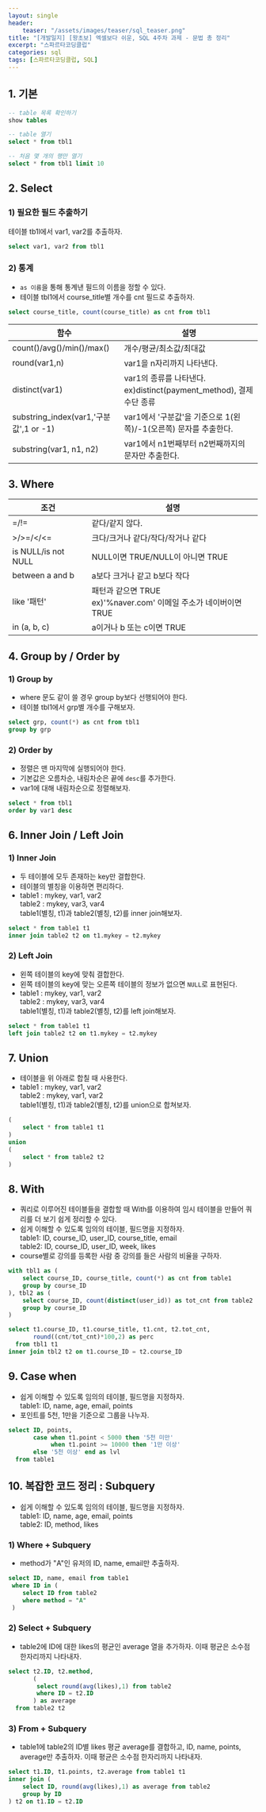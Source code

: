 ```yaml
---
layout: single
header:
    teaser: "/assets/images/teaser/sql_teaser.png"
title: "[개발일지] [왕초보] 엑셀보다 쉬운, SQL 4주차 과제 - 문법 총 정리"
excerpt: "스파르타코딩클럽"
categories: sql
tags: [스파르타코딩클럽, SQL]
---
```


## 1. 기본
```sql
-- table 목록 확인하기
show tables

-- table 열기 
select * from tbl1

-- 처음 몇 개의 행만 열기 
select * from tbl1 limit 10
```

## 2. Select
### 1) 필요한 필드 추출하기
테이블 tb1l에서 var1, var2를 추출하자.
```sql
select var1, var2 from tbl1
```

### 2) 통계
* `as 이름`을 통해 통계낸 필드의 이름을 정할 수 있다. 
* 테이블 tbl1에서 course_title별 개수를 cnt 필드로 추출하자.
```sql 
select course_title, count(course_title) as cnt from tbl1
```

|함수|설명|
|---|-----|
|count()/avg()/min()/max()|개수/평균/최소값/최대값|
|round(var1,n)|var1을 n자리까지 나타낸다.|
|distinct(var1)|var1의 종류를 나타낸다. <br> ex)distinct(payment_method), 결제수단 종류|
|substring_index(var1,'구분값',1 or -1)|var1에서 '구분값'을 기준으로 1(왼쪽)/-1(오른쪽) 문자를 추출한다. 
|substring(var1, n1, n2)| var1에서 n1번째부터 n2번째까지의 문자만 추출한다.|

## 3. Where

|조건|설명|
|---|-----|
|=/!=|같다/같지 않다.|
|>/>=/</<=|크다/크거나 같다/작다/작거나 같다|
|is NULL/is not NULL|NULL이면 TRUE/NULL이 아니면 TRUE|
|between a and b| a보다 크거나 같고 b보다 작다|
|like '패턴'|패턴과 같으면 TRUE<br>ex)'%naver.com' 이메일 주소가 네이버이면 TRUE|
|in (a, b, c)| a이거나 b 또는 c이면 TRUE|

## 4. Group by / Order by

### 1) Group by
* where 문도 같이 쓸 경우 group by보다 선행되어야 한다. 
* 테이블 tbl1에서 grp별 개수를 구해보자. 
```sql
select grp, count(*) as cnt from tbl1
group by grp
```

### 2) Order by
* 정렬은 맨 마지막에 실행되어야 한다. 
* 기본값은 오름차순, 내림차순은 끝에 `desc`를 추가한다. 
* var1에 대해 내림차순으로 정렬해보자. 
```sql
select * from tbl1
order by var1 desc
```

## 6. Inner Join / Left Join 

### 1) Inner Join
* 두 테이블에 모두 존재하는 key만 결합한다. 
* 테이블의 별칭을 이용하면 편리하다. 
* table1 : mykey, var1, var2 <br> table2 : mykey, var3, var4 <br>
table1(별칭, t1)과 table2(별칭, t2)를 inner join해보자. 
```sql
select * from table1 t1
inner join table2 t2 on t1.mykey = t2.mykey
```

### 2) Left Join
* 왼쪽 테이블의 key에 맞춰 결합한다. 
* 왼쪽 테이블의 key에 맞는 오른쪽 테이블의 정보가 없으면 `NULL`로 표현된다. 
* table1 : mykey, var1, var2 <br> table2 : mykey, var3, var4 <br>
table1(별칭, t1)과 table2(별칭, t2)를 left join해보자. 
```sql
select * from table1 t1
left join table2 t2 on t1.mykey = t2.mykey
```

## 7. Union
* 테이블을 위 아래로 합칠 때 사용한다. 
* table1 : mykey, var1, var2 <br> table2 : mykey, var1, var2 <br>
table1(별칭, t1)과 table2(별칭, t2)를 union으로 합쳐보자. 
```sql
(
    select * from table1 t1
)
union 
(
    select * from table2 t2
)
```

## 8. With
* 쿼리로 이루어진 테이블들을 결합할 때 With를 이용하여 임시 테이블을 만들어 쿼리를 더 보기 쉽게 정리할 수 있다. 
* 쉽게 이해할 수 있도록 임의의 테이블, 필드명을 지정하자. <br>
table1: ID, course_ID, user_ID, course_title, email <br>
table2: ID, course_ID, user_ID, week, likes
* course별로 강의를 등록한 사람 중 강의를 들은 사람의 비율을 구하자. 

```sql
with tbl1 as (
    select course_ID, course_title, count(*) as cnt from table1
    group by course_ID
), tbl2 as (
    select course_ID, count(distinct(user_id)) as tot_cnt from table2
    group by course_ID
)

select t1.course_ID, t1.course_title, t1.cnt, t2.tot_cnt, 
       round((cnt/tot_cnt)*100,2) as perc
  from tbl1 t1
inner join tbl2 t2 on t1.course_ID = t2.course_ID
```

## 9. Case when 
* 쉽게 이해할 수 있도록 임의의 테이블, 필드명을 지정하자. <br>
table1: ID, name, age, email, points <br>
* 포인트를 5천, 1만을 기준으로 그룹을 나누자. 

```sql
select ID, points, 
       case when t1.point < 5000 then '5천 미만'
            when t1.point >= 10000 then '1만 이상'
       else '5천 이상' end as lvl
  from table1
```

## 10. 복잡한 코드 정리 : Subquery
* 쉽게 이해할 수 있도록 임의의 테이블, 필드명을 지정하자. <br>
table1: ID, name, age, email, points <br>
table2: ID, method, likes

### 1) Where + Subquery
* method가 "A"인 유저의 ID, name, email만 추출하자.

```sql
select ID, name, email from table1 
 where ID in (
    select ID from table2
    where method = "A"
 )
```

### 2) Select + Subquery
* table2에 ID에 대한 likes의 평균인 average 열을 추가하자. 이때 평균은 소수점 한자리까지 나타내자.

```sql
select t2.ID, t2.method, 
       (
        select round(avg(likes),1) from table2
        where ID = t2.ID 
       ) as average
  from table2 t2
```

### 3) From + Subquery
* table1에 table2의 ID별 likes 평균 average를 결합하고, ID, name, points, average만 추출하자. 이때 평균은 소수점 한자리까지 나타내자.

```sql
select t1.ID, t1.points, t2.average from table1 t1
inner join (
    select ID, round(avg(likes),1) as average from table2
    group by ID
) t2 on t1.ID = t2.ID
```